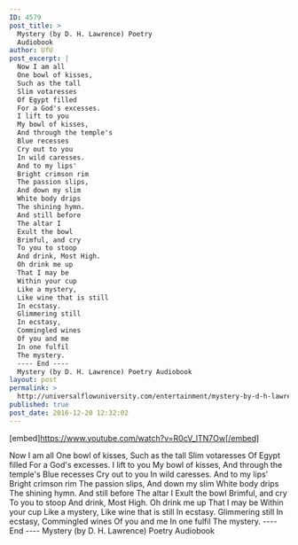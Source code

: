 ```yaml
---
ID: 4579
post_title: >
  Mystery (by D. H. Lawrence) Poetry
  Audiobook
author: UfU
post_excerpt: |
  Now I am all
  One bowl of kisses,
  Such as the tall
  Slim votaresses
  Of Egypt filled
  For a God's excesses.
  I lift to you
  My bowl of kisses,
  And through the temple's
  Blue recesses
  Cry out to you
  In wild caresses.
  And to my lips'
  Bright crimson rim
  The passion slips,
  And down my slim
  White body drips
  The shining hymn.
  And still before
  The altar I
  Exult the bowl
  Brimful, and cry
  To you to stoop
  And drink, Most High.
  Oh drink me up
  That I may be
  Within your cup
  Like a mystery,
  Like wine that is still
  In ecstasy.
  Glimmering still
  In ecstasy,
  Commingled wines
  Of you and me
  In one fulfil
  The mystery.
  ---- End ----
  Mystery (by D. H. Lawrence) Poetry Audiobook
layout: post
permalink: >
  http://universalflowuniversity.com/entertainment/mystery-by-d-h-lawrence-poetry-audiobook/
published: true
post_date: 2016-12-20 12:32:02
---
```

[embed]https://www.youtube.com/watch?v=R0cV_lTN7Ow[/embed]<br>
<p>Now I am all
One bowl of kisses,
Such as the tall
Slim votaresses
Of Egypt filled
For a God's excesses.
I lift to you
My bowl of kisses,
And through the temple's
Blue recesses
Cry out to you
In wild caresses.
And to my lips'
Bright crimson rim
The passion slips,
And down my slim
White body drips
The shining hymn.
And still before
The altar I
Exult the bowl
Brimful, and cry
To you to stoop
And drink, Most High.
Oh drink me up
That I may be
Within your cup
Like a mystery,
Like wine that is still
In ecstasy.
Glimmering still
In ecstasy,
Commingled wines
Of you and me
In one fulfil
The mystery.
---- End ----
Mystery (by D. H. Lawrence) Poetry Audiobook</p>